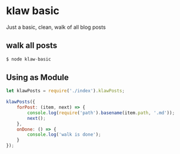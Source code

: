 # klaw basic

Just a basic, clean, walk of all blog posts

## walk all posts

```js
$ node klaw-basic
```

## Using as Module

```js
let klawPosts = require('./index').klawPosts;
 
klawPosts({
    forPost: (item, next) => {
        console.log(require('path').basename(item.path, '.md'));
        next();
    },
    onDone: () => {
        console.log('walk is done');
    }
});
```